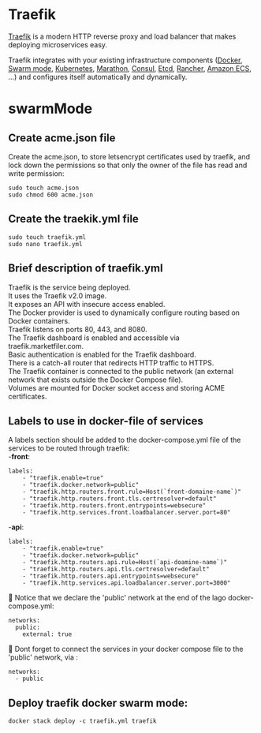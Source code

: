 # Traefik
[Traefik](https://traefik.io) is a modern HTTP reverse proxy and load balancer that makes deploying microservices easy.

Traefik integrates with your existing infrastructure components ([Docker](https://www.docker.com/), [Swarm mode](https://docs.docker.com/engine/swarm/), [Kubernetes](https://kubernetes.io), [Marathon](https://mesosphere.github.io/marathon/), [Consul](https://www.consul.io/), [Etcd](https://coreos.com/etcd/), [Rancher](https://rancher.com), [Amazon ECS](https://aws.amazon.com/ecs), ...) and configures itself automatically and dynamically.





# swarmMode

## Create acme.json file
Create the acme.json, to store letsencrypt certificates used by traefik, and lock down the permissions so that only the owner of the file has read and write permission:

```
sudo touch acme.json
sudo chmod 600 acme.json
```

## Create the traekik.yml file
```
sudo touch traefik.yml
sudo nano traefik.yml
```

## Brief description of traefik.yml

Traefik is the service being deployed.<br>
It uses the Traefik v2.0 image.<br>
It exposes an API with insecure access enabled.<br>
The Docker provider is used to dynamically configure routing based on Docker containers.<br>
Traefik listens on ports 80, 443, and 8080.<br>
The Traefik dashboard is enabled and accessible via traefik.marketfiler.com.<br>
Basic authentication is enabled for the Traefik dashboard.<br>
There is a catch-all router that redirects HTTP traffic to HTTPS.<br>
The Traefik container is connected to the public network (an external network that exists outside the Docker Compose file).<br>
Volumes are mounted for Docker socket access and storing ACME certificates.<br>


## Labels to use in docker-file of services
A labels section should be added to the docker-compose.yml file of the services to be routed through traefik:<br>
-**front**:
```
labels:
    - "traefik.enable=true"
    - "traefik.docker.network=public"
    - "traefik.http.routers.front.rule=Host(`front-domaine-name`)"
    - "traefik.http.routers.front.tls.certresolver=default"
    - "traefik.http.routers.front.entrypoints=websecure"
    - "traefik.http.services.front.loadbalancer.server.port=80"
```
-**api**:
```
labels:
    - "traefik.enable=true"
    - "traefik.docker.network=public"
    - "traefik.http.routers.api.rule=Host(`api-doamine-name`)"
    - "traefik.http.routers.api.tls.certresolver=default"
    - "traefik.http.routers.api.entrypoints=websecure"
    - "traefik.http.services.api.loadbalancer.server.port=3000"
```
:pushpin: Notice that we declare the 'public' network at the end of the lago docker-compose.yml:<br>
```
networks:
  public:
    external: true
```
:pushpin: Dont forget to connect the services in your docker compose file to the 'public' network, via :<br>
```
networks:
  - public
```





## Deploy traefik  docker swarm mode:
```
docker stack deploy -c traefik.yml traefik
```

